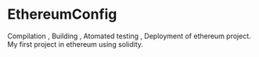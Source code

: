 # EthereumConfig
Compilation , Building , Atomated testing , Deployment of ethereum project. My first project in ethereum using solidity.
